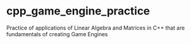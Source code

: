 # cpp_game_engine_practice
Practice of applications of Linear Algebra and Matrices in C++ that are fundamentals of creating Game Engines 
